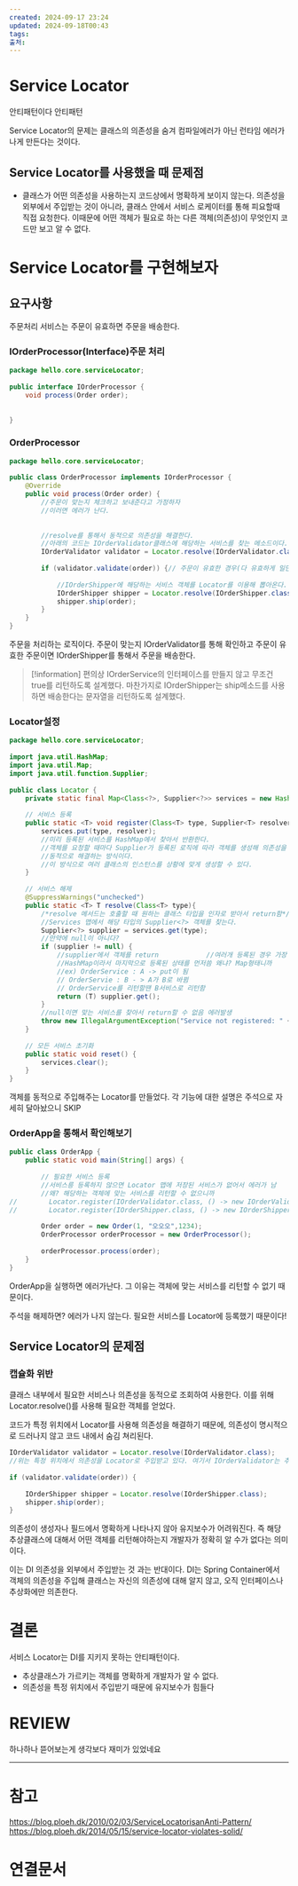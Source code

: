 ```yaml
---
created: 2024-09-17 23:24
updated: 2024-09-18T00:43
tags: 
출처: 
---
```

# Service Locator
안티패턴이다 안티패턴

Service Locator의 문제는 클래스의 의존성을 숨겨 컴파일에러가 아닌 런타임 에러가 나게 만든다는 것이다. 

## Service Locator를 사용했을 때 문제점
 - 클래스가 어떤 의존성을 사용하는지 코드상에서 명확하게 보이지 않는다.
   의존성을 외부에서 주입받는 것이 아니라, 클래스 안에서 서비스 로케이터를 통해 피요할때 직접 요청한다. 이때문에 어떤 객체가 필요로 하는 다른 객체(의존성)이 무엇인지 코드만 보고 알 수 없다.

# Service Locator를 구현해보자
## 요구사항
주문처리 서비스는 주문이 유효하면 주문을 배송한다.

### IOrderProcessor(Interface)주문 처리
```java
package hello.core.serviceLocator;  
  
public interface IOrderProcessor {  
    void process(Order order);  
  
  
}
```

### OrderProcessor
``` java
package hello.core.serviceLocator;  
  
public class OrderProcessor implements IOrderProcessor {  
    @Override  
    public void process(Order order) {  
        //주문이 맞는지 체크하고 보내준다고 가정하자  
        //이러면 에러가 난다.  
  
  
        //resolve를 통해서 동적으로 의존성을 해결한다.  
        //아래의 코드는 IOrderValidator클래스에 해당하는 서비스를 찾는 메소드이다.  
        IOrderValidator validator = Locator.resolve(IOrderValidator.class);  
  
        if (validator.validate(order)) {// 주문이 유효한 경우(다 유효하게 일단 짜놓음)  
  
            //IOrderShipper에 해당하는 서비스 객체를 Locator를 이용해 뽑아온다.  
            IOrderShipper shipper = Locator.resolve(IOrderShipper.class);  
            shipper.ship(order);  
        }  
    }  
}
```

주문을 처리하는 로직이다. 
주문이 맞는지 IOrderValidator를 통해 확인하고 주문이 유효한 주문이면 IOrderShipper를 통해서 주문을 배송한다.

>[!information]
>편의상 IOrderService의 인터페이스를 만들지 않고 무조건 true를 리턴하도록 설계했다. 
>마찬가지로 IOrderShipper는 ship메소드를 사용하면 배송한다는 문자열을 리턴하도록 설계했다.


### Locator설정
``` java
package hello.core.serviceLocator;  
  
import java.util.HashMap;  
import java.util.Map;  
import java.util.function.Supplier;  
  
public class Locator {  
    private static final Map<Class<?>, Supplier<?>> services = new HashMap<>();  
  
    // 서비스 등록  
    public static <T> void register(Class<T> type, Supplier<T> resolver) {  
        services.put(type, resolver);  
        //미리 등록된 서비스를 HashMap에서 찾아서 반환한다.  
        //객체를 요청할 때마다 Supplier가 등록된 로직에 따라 객체를 생성해 의존성을  
        //동적으로 해결하는 방식이다.  
        //이 방식으로 여러 클래스의 인스턴스를 상황에 맞게 생성할 수 있다.  
    }  
  
    // 서비스 해제  
    @SuppressWarnings("unchecked")  
    public static <T> T resolve(Class<T> type){  
        /*resolve 메서드는 호출할 때 원하는 클래스 타입을 인자로 받아서 return함*/  
        //Services 맵에서 해당 타입의 Supplier<?> 객체를 찾는다.  
        Supplier<?> supplier = services.get(type);  
        //만약에 null이 아니다?  
        if (supplier != null) {  
            //supplier에서 객체를 return            //여러개 등록된 경우 가장 마지막으로 등록된 서비스를 반환한다.  
            //HashMap이라서 마지막으로 등록된 상태를 먼저씀 왜냐? Map형태니까  
            //ex) OrderService : A -> put이 됨  
            // OrderServie : B - > A가 B로 바뀜  
            // OrderService를 리턴할땐 B서비스로 리턴함  
            return (T) supplier.get();  
        }  
        //null이면 맞는 서비스를 찾아서 return할 수 없음 에러발생  
        throw new IllegalArgumentException("Service not registered: " + type.getName());  
    }  
  
    // 모든 서비스 초기화  
    public static void reset() {  
        services.clear();  
    }  
}
```

객체를 동적으로 주입해주는 Locator를 만들었다. 각 기능에 대한 설명은 주석으로 자세히 달아놨으니 SKIP


### OrderApp을 통해서 확인해보기
```  java
public class OrderApp {  
    public static void main(String[] args) {  
  
        // 필요한 서비스 등록  
        //서비스릉 등록하지 않으면 Locator 맵에 저장된 서비스가 없어서 에러가 남  
        //왜? 해당하는 객체에 맞는 서비스를 리턴할 수 없으니까  
//        Locator.register(IOrderValidator.class, () -> new IOrderValidator());  
//        Locator.register(IOrderShipper.class, () -> new IOrderShipper());  
  
        Order order = new Order(1, "오오오",1234);  
        OrderProcessor orderProcessor = new OrderProcessor();  
  
        orderProcessor.process(order);  
    }  
}
```

OrderApp을 실행하면 에러가난다.
그 이유는 객체에 맞는 서비스를 리턴할 수 없기 때문이다.

주석을 해제하면? 에러가 나지 않는다.
필요한 서비스를 Locator에 등록했기 때문이다!

## Service Locator의 문제점
### 캡슐화 위반
클래스 내부에서 필요한 서비스나 의존성을 동적으로 조회하여 사용한다. 이를 위해 Locator.resolve()를 사용해 필요한 객체를 얻었다.

코드가 특정 위치에서 Locator를 사용해 의존성을 해결하기 때문에, 의존성이 명시적으로 드러나지 않고 코드 내에서 숨김 쳐리된다.
```java 
IOrderValidator validator = Locator.resolve(IOrderValidator.class);  
//위는 특정 위치에서 의존성을 Locator로 주입받고 있다. 여기서 IOrderValidator는 추상클래스라고 가정한다.
  
if (validator.validate(order)) { 
  
    IOrderShipper shipper = Locator.resolve(IOrderShipper.class);  
    shipper.ship(order);  
}
```

의존성이 생성자나 필드에서  명확하게 나타나지 않아 유지보수가 어려워진다.
즉 해당 추상클래스에 대해서 어떤 객체를 리턴해야하는지 개발자가 정확히 알 수가 없다는 의미이다. 

이는 DI 의존성을 외부에서 주입받는 것 과는 반대이다. 
DI는 Spring Container에서 객체의 의존성을 주입해 클래스는 자신의 의존성에 대해 알지 않고, 오직 인터페이스나 추상화에만 의존한다.
# 결론
서비스 Locator는 DI를 지키지 못하는 안티패턴이다.
- 추상클래스가 가르키는 객체를 명확하게 개발자가 알 수 없다.
- 의존성을 특정 위치에서 주입받기 때문에 유지보수가 힘들다
# REVIEW
하나하나 뜯어보는게 생각보다 재미가 있었네요


---
# 참고
https://blog.ploeh.dk/2010/02/03/ServiceLocatorisanAnti-Pattern/
https://blog.ploeh.dk/2014/05/15/service-locator-violates-solid/

# 연결문서
